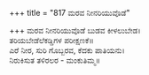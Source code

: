 +++
title = "817 ಮರವ ನೀನರಿಯುವೊಡೆ"

+++
ಮರವ ನೀನರಿಯುವೊಡೆ ಬುಡವ ಕೀಳಲುಬೇಡ।  
ತರಿಯಬೇಡೆಲೆಕಡ್ಡಿಗಳ ಪರೀಕ್ಷಣಕೆ॥  
ಎರೆ ನೀರ, ಸುರಿ ಗೊಬ್ಬರವ, ಕೆದಕು ಪಾತಿಯನು।  
ನಿರುಕಿಸುತ ತಳಿರಲರ - ಮಂಕುತಿಮ್ಮ॥  
